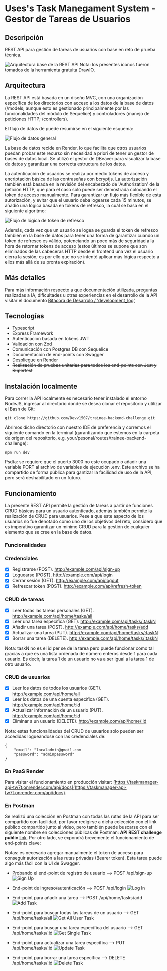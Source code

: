 # Uses's Task Manegament System - Gestor de Tareas de Usuarios

## Descripción
REST API para gestión de tareas de usuarios con base en reto de prueba técnica.

![Arquitectura base de la REST API](/media/api-architecture.drawio.png)
Nota: los presentes iconos fueron tomados de la herramienta gratuita DrawIO.

## Arquitectura
La REST API está basada en un diseño MVC, con una organización específica de los directorios con acceso a los datos de la base de datos (/models; aunque esto es gestionado principalmente por las funcionalidades del módulo de Sequelice) y controladores (manejo de peticiones HTTP; /controllers).

El flujo de datos de puede resumirse en el siguiente esquema:

![Flujo de datos general](/media/api-dataflow.png)

La base de datos recide en Render, lo que facilita que otros usuarios puedan probar este recurso sin necesidad a priori de tener un gestor de bases de datos local. Se utilizó el gestor de DBeaver para visualizar la base de datos y garantizar una correcta estructura de los datos.

La autenticación de usuarios se realiza por medio tokens de acceso y encriptación básica de las contraseñas con bcryptjs. La autorización también está basada en la revisión del encabezado de 'Authorization' de la petición HTTP, que para el caso solo puede ser demostrada colocando el token de acceso manualmente. Para garantizar un flujo más flexible de esta autorización, y evitar que el usuario deba logearse cada 15 minutos, se añadió una lógica basada en tokens de refresco, la cuál se basa en el siguiente algoritmo:

![Flujo de lógica de token de refresco](/media/api-refresh-token-logic.png)

Además, cada vez que un usuario se logea se guarda el token de refresco también en la base de datos para tener una forma de garantizar cuando un token de refresco es válido, potenciando un poco más de seguridad a la hora de retornar tokens de acceso (estos últimos se supone que son eliminados de las cabeceras HTTP desde el frontend una vez el usuario cierra la sesión; es por ello que no se intentó aplicar más lógica respecto a ellos más allá de su pronta expiración).

## Más detalles
Para más información respecto a que documentación utilizada, preguntas realizadas a IA, dificultades u otras experiencias en el desarrollo de la API visitar el documento [Bitácora de Desarrolo / 'development_log'](https://github.com/Devv1507/trainee-backend-challenge/blob/main/development_log.md)

## Tecnologías

- Typescript
- Express Framework
- Autenticación basada en tokens JWT
- Validación con Zod
- Comunicación con Postgres DB con Sequelice
- Documentación de end-points con Swagger
- Despliegue en Render
- ~~Realización de pruebas unitarias para todos los end-points con Jest y Supertest~~

## Instalación localmente
Para correr la API localmente es necesario tener instalado el entorno NodeJS, ingresar al directorio donde se desea clonar el repositorio y utilizar el Bash de Git:
```
git clone https://github.com/Devv1507/trainee-backend-challenge.git
```
Abrimos dicho directorio con nuestro IDE de preferencia y corremos el siguiente comando en la terminal (garantizando que estemos en la carpeta de origen del repositorio, e.g. your/pesonal/routes/trainee-backend-challenge):
```
npm run dev
```
Psdta: se requiere que el puerto 3000 no este ocupado o añadir una variable PORT al archivo de variables de ejecución .env. Este archivo se ha compartido de forma pública para gantizar la facilidad de uso de la API, pero será deshabilitado en un futuro.

## Funcionamiento
La presente REST API permite la gestión de tareas a partir de funciones CRUD básicas para un usuario autenticado, además también permite la realización de CRUD para usuarios. Pese a que este aspecto de los usuarios no fue denotado como uno de los objetivos del reto, considero que es imperativo garantizar un mínimo CRUD para la gestión de cualquier elemento que se cree en la base de datos.

### Funcionalidades
### Credenciales
- [x] Registrarse (POST). http://example.com/api/sign-up
- [x] Loguearse (POST). http://example.com/api/login
- [x] Cerrar sesión (GET). http://example.com/api/logout
- [x] Refrescar token (POST). http://example.com/api/refresh-token

### CRUD de tareas
- [x] Leer todas las tareas personales (GET). http://example.com/api/home/tasks/all
- [x] Leer una tarea específica (GET). http://example.com/api/tasks/:taskN
- [x] Añadir una tarea (POST). http://example.com/api/home/tasks/add
- [x] Actualizar una tarea (PUT). http://example.com/api/home/tasks/:taskN
- [x] Borrar una tarea (DELETE). http://example.com/api/home/tasks/:taskN

Nota: taskN no es el id per se de la tarea pero puede funcionar como tal gracias a que es una lista ordenada de número enteros desde 1 para cada usuario. Es decir, la tarea 1 de un usuario no va a ser igual a la tarea 1 de otro usuario.

### CRUD de usuarios
- [x] Leer los datos de todos los usuarios (GET). http://example.com/api/home/all
- [x] Leer los datos de una cuenta específica (GET). http://example.com/api/home/:id
- [x] Actualizar información de un usuario (PUT). http://example.com/api/home/:id
- [x] Eliminar a un usuario (DELETE). http://example.com/api/home/:id

Nota: estas funcionalidades del CRUD de usuarios solo pueden ser accedidas logueandose con las credenciales de: 
```
{
    "email": "localadmin@gmail.com
    "password": "adminpassword"
}
```

### En PaaS Render
Para visitar el funcionamiento en producción visitar: [https://taskmanager-api-tw7t.onrender.com/api/docs](https://taskmanager-api-tw7t.onrender.com/api/docs).

### En Postman
Se realizó una colección en Postman con todas las rutas de la API para ser compartido con facilidad, por favor redigirse a dicha colección con el link público compartido junto al video, pero también puede buscarse con el siguiente nombre en colecciones públicas de Postman: **API REST challenge public** [link](https://www.postman.com/aviation-technologist-97345174/workspace/api-rest-challenge-public/collection/33509131-cc551aa8-50bb-4a33-a346-8e727de7e752?action=share&creator=33509131). Por otro lado, se expondrá brevemente el funcionamiento de end-points clave:

Notas: es necesario agregar manualmente el token de acceso para conseguir autorización a las rutas privadas (Bearer token). Esta tarea puede algo más fácil con la UI de Swagger.

* Probando el end-point de registro de usuario --> POST /api/sign-up
![Sign Up](/media/signup_API.gif)

* End-point de ingreso/autenticación --> POST /api/login
![Log In](/media/login-API.gif)

* End-point para añadir una tarea --> POST /api/home/tasks/add
![Add Task](/media/addTask.gif)

* End-point para buscar todas las tareas de un usuario --> GET /api/home/tasks/all
![Get All User Task](/media/getAllUserTasks.gif)

* End-point para buscar una tarea específica del usuario --> GET /api/home/tasks/:id
![Get Single Task](/media/getTaskById.gif)

* End-point para actualizar una tarea específica --> PUT /api/home/tasks/:id
![Update Task](/media/updateTask.gif)

* End-point para borrar una tarea específica --> DELETE /api/home/tasks/:id
![Delete Task](/media/deleteTask.gif)